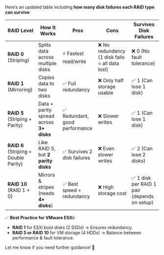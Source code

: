 Here’s an updated table including **how many disk failures each RAID type can survive**:

| **RAID Level** | **How It Works** | **Pros** | **Cons** | **Survives Disk Failures** |
|--------------|----------------|--------|--------|----------------|
| **RAID 0** (Striping) | Splits data across multiple disks | ⚡ Fastest read/write | ❌ No redundancy (1 disk fails = all data lost) | ❌ 0 (No fault tolerance) |
| **RAID 1** (Mirroring) | Copies data to two disks | ✅ Full redundancy | ❌ Only half storage usable | ✅ 1 (Can lose 1 disk) |
| **RAID 5** (Striping + Parity) | Data + parity spread across **3+ disks** | ✅ Redundant, good performance | ❌ Slower writes | ✅ 1 (Can lose 1 disk) |
| **RAID 6** (Striping + Double Parity) | Like RAID 5, but **2 parity disks** | ✅ Survives 2 disk failures | ❌ Even slower writes | ✅ 2 (Can lose 2 disks) |
| **RAID 10** (RAID 1 + 0) | Mirrors & stripes (needs **4+ disks**) | ✅ Best speed + redundancy | ❌ High storage cost | ✅ 1 disk per RAID 1 pair (depends on setup) |

✅ **Best Practice for VMware ESXi:**
- **RAID 1** for ESXi boot disks (2 SSDs) → Ensures redundancy.
- **RAID 5 or RAID 10** for VM storage (4 HDDs) → Balance between performance & fault tolerance.

Let me know if you need further guidance! 🚀
